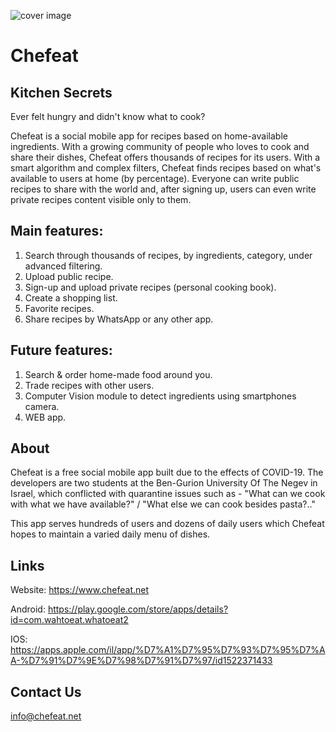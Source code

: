 ![cover image](https://scontent.ftlv5-1.fna.fbcdn.net/v/t1.0-9/120355330_1224718124571123_1961899178276228403_o.jpg?_nc_cat=110&ccb=2&_nc_sid=e3f864&_nc_ohc=-RmRItRpLWkAX9xBZzO&_nc_ht=scontent.ftlv5-1.fna&oh=4ad19aeeb5da1d248913d3eb3dd7c098&oe=5FDA396E)

# Chefeat
## Kitchen Secrets

Ever felt hungry and didn't know what to cook?

Chefeat is a social mobile app for recipes based on home-available ingredients. With a growing community of people who loves to cook and share their dishes, Chefeat offers thousands of recipes for its users. With a smart algorithm and complex filters, Chefeat finds recipes based on what's available to users at home (by percentage). Everyone can write public recipes to share with the world and, after signing up, users can even write private recipes content visible only to them.

## Main features:
1. Search through thousands of recipes, by ingredients, category, under advanced filtering.
2. Upload public recipe.
3. Sign-up and upload private recipes (personal cooking book).
4. Create a shopping list.
5. Favorite recipes.
6. Share recipes by WhatsApp or any other app.

## Future features:
1. Search & order home-made food around you.
2. Trade recipes with other users.
3. Computer Vision module to detect ingredients using smartphones camera.
4. WEB app.

## About
Chefeat is a free social mobile app built due to the effects of COVID-19.
The developers are two students at the Ben-Gurion University Of The Negev in Israel, which conflicted with quarantine issues such as - "What can we cook with what we have available?" / "What else we can cook besides pasta?.."

This app serves hundreds of users and dozens of daily users which Chefeat hopes to maintain a varied daily menu of dishes.

## Links
Website: https://www.chefeat.net

Android: https://play.google.com/store/apps/details?id=com.wahtoeat.whatoeat2

IOS: https://apps.apple.com/il/app/%D7%A1%D7%95%D7%93%D7%95%D7%AA-%D7%91%D7%9E%D7%98%D7%91%D7%97/id1522371433

## Contact Us
info@chefeat.net